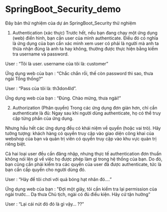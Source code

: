 # SpringBoot_Security_demo
Đây bản thử nghiệm của dự án SpringBoot_Security thử nghiệm 
1. Authentication (xác thực)
Trước hết, nếu bạn đang chạy một ứng dụng (web) điển hình, bạn cần user của mình authenticate. Điều đó có nghĩa là ứng dụng của bạn cần xác minh xem user có phải là người mà anh ta thừa nhận đúng là anh ta hay không, thường được thực hiện bằng kiểm tra username và password.

User : “Tôi là user. username của tôi là: customer”

Ứng dụng web của bạn : “Chắc chắn rồi, thế còn password thì sao, thưa ngài Tổng thống?”

User : “Pass của tôi là: th3don4ld”.

Ứng dụng web của bạn : “Đúng. Chào mừng, thưa ngài!”

2. Authorization (Phân quyền)
Trong các ứng dụng đơn giản hơn, chỉ cần authenticate là đủ: Ngay sau khi người dùng authenticate, họ có thể truy cập từng phần của ứng dụng.

Nhưng hầu hết các ứng dụng đều có khái niệm về quyền (hoặc vai trò). Hãy tưởng tượng: khách hàng có quyền truy cập vào giao diện công khai của webshop của bạn và quản trị viên có quyền truy cập vào khu vực quản trị riêng biệt.

Cả hai loại user đều cần đăng nhập, nhưng thực tế authentication đơn thuần không nói lên gì về việc họ được phép làm gì trong hệ thống của bạn. Do đó, bạn cũng cần phải kiểm tra các quyền của user đã được authenticate, tức là bạn cần cấp quyền cho người dùng đó.

User : “Hãy để tôi chơi với quả bóng hạt nhân đó….”

Ứng dụng web của bạn : "Đợi một giây, tôi cần kiểm tra lại permission của ngài trước… Dạ thưa Chủ tịch, ngài có đủ điều kiện. Hãy cứ tận hưởng”

User : “Lại cái nút đỏ đó là gì vậy… ??”
